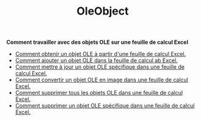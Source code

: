 ﻿---
title: OleObject
second_title: Aspose.Cells Cloud Documen
type: docs
url: /fr/oleobjects/
aliases: [/working-with-oleobjects/]
keywords: Get, add, delete, and update an OLE object in an Excel worksheet
description: Aspose.Cells Cloud REST API prend en charge l'obtention, l'ajout, la suppression et la mise à jour d'un objet OLE dans une feuille de calcul Excel. Le SDK prend en charge différents types de langages de développement. Ils incluent Android, C#, Go, Java, NodeJS, Perl, PHP, Python, Ruby et Swift.
weight: 100
---
**Comment travailler avec des objets OLE sur une feuille de calcul Excel**

- [Comment obtenir un objet OLE à partir d'une feuille de calcul Excel.](/cells/fr/oleobjects/get/)
- [Comment ajouter un objet OLE dans la feuille de calcul ab Excel.](/cells/fr/oleobjects/add/)
- [Comment mettre à jour un objet OLE spécifique dans une feuille de calcul Excel.](/cells/fr/oleobjects/update/)
- [Comment convertir un objet OLE en image dans une feuille de calcul Excel.](/cells/fr/oleobjects/convert/)
- [Comment supprimer tous les objets OLE dans une feuille de calcul Excel.](/cells/fr/oleobjects/clear/)
- [Comment supprimer un objet OLE spécifique dans une feuille de calcul Excel.](/cells/fr/oleobjects/delete/)
